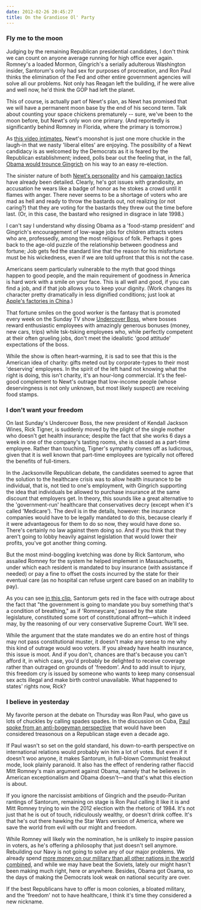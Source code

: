 ```yaml
---
date: 2012-02-26 20:45:27
title: On the Grandiose Ol' Party
---
```


### Fly me to the moon
Judging by the remaining Republican presidential candidates, I don't think we can count on anyone average running for high office ever again. Romney's a loaded Mormon, Gingrich's a serially adulterous Washington insider, Santorum's only had sex for purposes of procreation, and Ron Paul thinks the elimination of the Fed and other entire government agencies will solve all our problems. Not only has Reagan left the building, if he were alive and well now, he'd think the GOP had left the planet.

<!--more-->
This of course, is actually part of Newt's plan, as Newt has promised that we will have a permanent moon base by the end of his second term. Talk about counting your space chickens prematurely -- sure, we've been to the moon before, but Newt's only won one primary. (And reportedly is significantly behind Romney in Florida, where the primary is tomorrow.)

As [this video intimates](http://www.youtube.com/watch?v=KR7ACqPpbu0), Newt's moonshot is just one more chuckle in the laugh-in that we nasty 'liberal elites' are enjoying. The possibility of a Newt candidacy is as welcomed by the Democrats as it is feared by the Republican establishment; indeed, polls bear out the feeling that, in the fall, [Obama would trounce Gingrich](http://www.realclearpolitics.com/epolls/2012/president/us/general_election_gingrich_vs_obama-1453.html) on his way to an easy re-election.

The sinister nature of both [Newt's personality](http://opinionator.blogs.nytimes.com/2012/01/26/deconstructing-a-demagogue/) and his [campaign tactics](http://loyalopposition.blogs.nytimes.com/2012/01/29/catchy-slogans-sloppy-ideas/) have already been detailed. Clearly, he's got issues with grandiosity, an accusation he wears like a badge of honor as he stokes a crowd until it flames with anger. There never seems to be a shortage of voters who are mad as hell and ready to throw the bastards out, not realizing (or not caring?) that they are voting for the bastards they threw out the time before last. (Or, in this case, the bastard who resigned in disgrace in late 1998.)

I can't say I understand why dissing Obama as a 'food-stamp president' and Gingrich's encouragement of low-wage jobs for children attracts voters who are, professedly, among the most religious of folk. Perhaps it goes back to the age-old puzzle of the relationship between goodness and fortune; Job gets fed the standard line that the reason for his misfortune must be his wickedness, even if we are told upfront that this is not the case.

Americans seem particularly vulnerable to the myth that good things happen to good people, and the main requirement of goodness in America is hard work with a smile on your face. This is all well and good, if you can find a job, and if that job allows you to keep your dignity. (Work changes its character pretty dramatically in less dignified conditions; just look at [Apple's factories in China](http://www.nytimes.com/2012/01/26/business/ieconomy-apples-ipad-and-the-human-costs-for-workers-in-china.html).)

That fortune smiles on the good worker is the fantasy that is promoted every week on the Sunday TV show [Undercover Boss](http://www.cbs.com/shows/undercover_boss/), where bosses reward enthusiastic employees with amazingly generous bonuses (money, new cars, trips) while tsk-tsking employees who, while perfectly competent at their often grueling jobs, don't meet the idealistic 'good attitude' expectations of the boss.

While the show is often heart-warming, it is sad to see that this is the American idea of charity: gifts meted out by corporate-types to their most 'deserving' employees. In the spirit of the left hand not knowing what the right is doing, this isn't charity, it's an hour-long commercial. It's the feel-good complement to Newt's outrage that low-income people (whose deservingness is not only unknown, but most likely suspect) are receiving food stamps.

### I don't want your freedom
On last Sunday's Undercover Boss, the new president of Kendall Jackson Wines, Rick Tigner, is suddenly moved by the plight of the single mother who doesn't get health insurance; despite the fact that she works 6 days a week in one of the company's tasting rooms, she is classed as a part-time employee. Rather than touching, Tigner's sympathy comes off as ludicrous, given that it is well known that part-time employees are typically not offered the benefits of full-timers.

In the Jacksonville Republican debate, the candidates seemed to agree that the solution to the healthcare crisis was to allow health insurance to be individual, that is, not tied to one's employment, with Gingrich supporting the idea that individuals be allowed to purchase insurance at the same discount that employers get. In theory, this sounds like a great alternative to the 'government-run' healthcare that conservatives decry (except when it's called 'Medicare'). The devil is in the details, however: the insurance companies would have to be legally mandated to do this, because clearly if it were advantageous for them to do so now, they would have done so. There's certainly no law against them doing so. And if you think that they aren't going to lobby heavily against legislation that would lower their profits, you've got another thing coming.

But the most mind-boggling kvetching was done by Rick Santorum, who assailed Romney for the system he helped implement in Massachusetts, under which each resident is mandated to buy insurance (with assistance if needed) or pay a fine to offset the costs incurred by the state for their eventual care (as no hospital can refuse urgent care based on an inability to pay).

As you can see [in this clip](http://www.youtube.com/watch?v=9sj5HcoGK2w&amp;hd=1&amp;t=1h3m3s), Santorum gets red in the face with outrage about the fact that "the government is going to mandate you buy something that's a condition of breathing," as if 'Romneycare,' passed by the state legislature, constituted some sort of constitutional affront—which it indeed may, by the reasoning of our very conservative Supreme Court. We'll see.

While the argument that the state mandates we do an entire host of things may not pass constitutional muster, it doesn't make any sense to me why this kind of outrage would woo voters. If you already have health insurance, this issue is moot. And if you don't, chances are that's because you can't afford it, in which case, you'd probably be delighted to receive coverage rather than outraged on grounds of 'freedom'. And to add insult to injury, this freedom cry is issued by someone who wants to keep many consensual sex acts illegal and make birth control unavailable. What happened to states' rights now, Rick?

### I believe in yesterday
My favorite person at the debate on Thursday was Ron Paul, who gave us lots of chuckles by calling spades spades. In the discussion on Cuba, [Paul spoke from an anti-bogeyman perspective](http://www.youtube.com/watch?v=9sj5HcoGK2w&amp;t=1h24m10s) that would have been considered treasonous on a Republican stage even a decade ago.

If Paul wasn't so set on the gold standard, his down-to-earth perspective on international relations would probably win him a lot of votes. But even if it doesn't woo anyone, it makes Santorum, in full-blown Communist freakout mode, look plainly paranoid. It also has the effect of rendering rather flaccid Mitt Romney's main argument against Obama, namely that he believes in American exceptionalism and Obama doesn't—and that's what this election is about.

If you ignore the narcissist ambitions of Gingrich and the pseudo-Puritan rantings of Santorum, remaining on stage is Ron Paul calling it like it is and Mitt Romney trying to win the 2012 election with the rhetoric of 1984. It's not just that he is out of touch, ridiculously wealthy, or doesn't drink coffee. It's that he's out there hawking the Star Wars version of America, where we save the world from evil with our might and freedom.

While Romney will likely win the nomination, he is unlikely to inspire passion in voters, as he's offering a philosophy that just doesn't sell anymore. Rebuilding our Navy is not going to solve any of our major problems. We already spend [more money on our military than all other nations in the world combined](http://en.wikipedia.org/wiki/List_of_countries_by_military_expenditures), and while we may have beat the Soviets, lately our might hasn't been making much right, here or anywhere. Besides, Obama got Osama, so the days of making the Democrats look weak on national security are over.

If the best Republicans have to offer is moon colonies, a bloated military, and the 'freedom' not to have healthcare, I think it's time they considered a new nickname.
